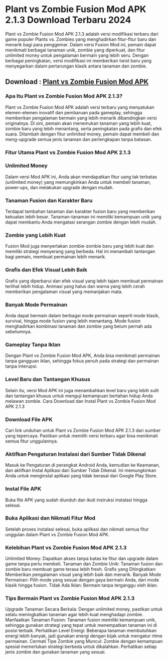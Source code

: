 # Plant vs Zombie Fusion Mod APK 2.1.3 Download Terbaru 2024

Plant vs Zombie Fusion Mod APK 2.1.3 adalah versi modifikasi terbaru dari game populer Plants vs. Zombies yang menghadirkan fitur-fitur baru dan menarik bagi para penggemar. Dalam versi Fusion Mod ini, pemain dapat menikmati berbagai tanaman unik, zombie yang diperkuat, dan fitur unlimited money untuk pengalaman bermain yang lebih seru. Dengan berbagai peningkatan, versi modifikasi ini memberikan twist baru yang menyegarkan dalam pertarungan klasik antara tanaman dan zombie.

## Download : [Plant vs Zombie Fusion Mod APK](https://gamemodfree.com/plant-vs-zombie-fusion-apk)

### Apa Itu Plant vs Zombie Fusion Mod APK 2.1.3?
Plant vs Zombie Fusion Mod APK adalah versi terbaru yang menyatukan elemen-elemen inovatif dan pembaruan pada gameplay, sehingga memberikan pengalaman bermain yang lebih menarik dibandingkan versi originalnya. Di sini, pemain akan menemukan tanaman yang lebih kuat, zombie baru yang lebih menantang, serta peningkatan pada grafis dan efek suara. Ditambah dengan fitur unlimited money, pemain dapat membeli dan meng-upgrade semua jenis tanaman dan perlengkapan tanpa batasan.

### Fitur Utama Plant vs Zombie Fusion Mod APK 2.1.3
### Unlimited Money

Dalam versi Mod APK ini, Anda akan mendapatkan fitur uang tak terbatas (unlimited money) yang memungkinkan Anda untuk membeli tanaman, power-ups, dan melakukan upgrade dengan mudah.

### Tanaman Fusion dan Karakter Baru

Terdapat tambahan tanaman dan karakter fusion baru yang memberikan kekuatan lebih besar. Tanaman-tanaman ini memiliki kemampuan unik yang dapat membantu Anda mengatasi serangan zombie dengan lebih mudah.

### Zombie yang Lebih Kuat

Fusion Mod juga menyertakan zombie-zombie baru yang lebih kuat dan memiliki strategi menyerang yang berbeda. Hal ini menambah tantangan bagi pemain, membuat permainan lebih menarik.

### Grafis dan Efek Visual Lebih Baik

Grafis yang diperbarui dan efek visual yang lebih tajam membuat permainan terlihat lebih hidup. Animasi yang halus dan warna yang lebih cerah memberikan pengalaman visual yang memanjakan mata.

### Banyak Mode Permainan

Anda dapat bermain dalam berbagai mode permainan seperti mode klasik, survival, hingga mode fusion yang lebih menantang. Mode fusion menghadirkan kombinasi tanaman dan zombie yang belum pernah ada sebelumnya.

### Gameplay Tanpa Iklan

Dengan Plant vs Zombie Fusion Mod APK, Anda bisa menikmati permainan tanpa gangguan iklan, sehingga fokus penuh pada strategi dan permainan tanpa interupsi.

### Level Baru dan Tantangan Khusus

Selain itu, versi Mod APK ini juga menambahkan level baru yang lebih sulit dan tantangan khusus untuk menguji kemampuan bertahan hidup Anda melawan zombie.
Cara Download dan Instal Plant vs Zombie Fusion Mod APK 2.1.3

### Download File APK

Cari link unduhan untuk Plant vs Zombie Fusion Mod APK 2.1.3 dari sumber yang tepercaya. Pastikan untuk memilih versi terbaru agar bisa menikmati semua fitur unggulannya.

### Aktifkan Pengaturan Instalasi dari Sumber Tidak Dikenal

Masuk ke Pengaturan di perangkat Android Anda, kemudian ke Keamanan, dan aktifkan Instal Aplikasi dari Sumber Tidak Dikenal. Ini memungkinkan Anda untuk menginstal aplikasi yang tidak berasal dari Google Play Store.

### Instal File APK

Buka file APK yang sudah diunduh dan ikuti instruksi instalasi hingga selesai.

### Buka Aplikasi dan Nikmati Fitur Mod

Setelah proses instalasi selesai, buka aplikasi dan nikmati semua fitur unggulan dalam Plant vs Zombie Fusion Mod APK.

### Kelebihan Plant vs Zombie Fusion Mod APK 2.1.3
Unlimited Money: Dapatkan akses tanpa batas ke fitur dan upgrade dalam game tanpa perlu membeli.
Tanaman dan Zombie Unik: Tanaman fusion dan zombie baru membuat game terasa lebih fresh.
Grafis yang Ditingkatkan: Memberikan pengalaman visual yang lebih baik dan menarik.
Banyak Mode Permainan: Pilih mode yang sesuai dengan gaya bermain Anda, dari mode klasik hingga fusion.
Tidak Ada Iklan: Bermain tanpa terganggu oleh iklan.

### Tips Bermain Plant vs Zombie Fusion Mod APK 2.1.3
Upgrade Tanaman Secara Berkala: Dengan unlimited money, pastikan untuk selalu meningkatkan tanaman agar lebih kuat menghadapi zombie.
Manfaatkan Tanaman Fusion: Tanaman fusion memiliki kemampuan unik, sehingga gunakan strategi yang tepat untuk menempatkan tanaman ini di posisi terbaik.
Perhatikan Level Energi: Beberapa tanaman membutuhkan energi lebih banyak, jadi gunakan energi dengan bijak untuk mengatur ritme permainan.
Cermati Tipe Zombie yang Muncul: Zombie dengan kemampuan spesial memerlukan strategi berbeda untuk dikalahkan. Perhatikan setiap jenis zombie dan gunakan tanaman yang sesuai.
